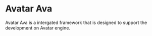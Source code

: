 # Avatar Ava
Avatar Ava is a intergated framework that is designed to support the development on Avatar engine.
